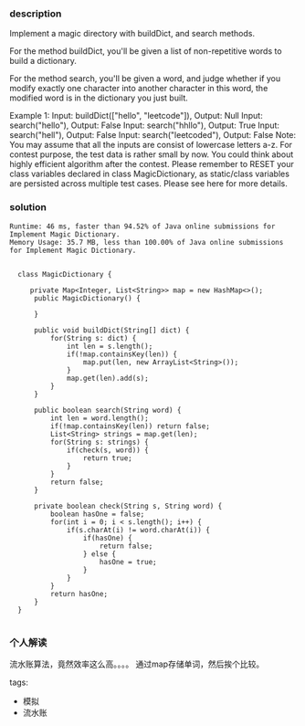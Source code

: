 ### description  
  Implement a magic directory with buildDict, and search methods.
  
  For the method buildDict, you'll be given a list of non-repetitive words to build a dictionary.
  
  For the method search, you'll be given a word, and judge whether if you modify exactly one character into another character in this word, the modified word is in the dictionary you just built.
  
  Example 1:
  Input: buildDict(["hello", "leetcode"]), Output: Null
  Input: search("hello"), Output: False
  Input: search("hhllo"), Output: True
  Input: search("hell"), Output: False
  Input: search("leetcoded"), Output: False
  Note:
  You may assume that all the inputs are consist of lowercase letters a-z.
  For contest purpose, the test data is rather small by now. You could think about highly efficient algorithm after the contest.
  Please remember to RESET your class variables declared in class MagicDictionary, as static/class variables are persisted across multiple test cases. Please see here for more details.
### solution  
```  
Runtime: 46 ms, faster than 94.52% of Java online submissions for Implement Magic Dictionary.
Memory Usage: 35.7 MB, less than 100.00% of Java online submissions for Implement Magic Dictionary.


  class MagicDictionary {
  
     private Map<Integer, List<String>> map = new HashMap<>();
      public MagicDictionary() {
          
      }
  
      public void buildDict(String[] dict) {
          for(String s: dict) {
              int len = s.length();
              if(!map.containsKey(len)) {
                  map.put(len, new ArrayList<String>());
              }
              map.get(len).add(s);
          }
      }
  
      public boolean search(String word) {
          int len = word.length();
          if(!map.containsKey(len)) return false;
          List<String> strings = map.get(len);
          for(String s: strings) {
              if(check(s, word)) {
                  return true;
              }
          }
          return false;
      }
  
      private boolean check(String s, String word) {
          boolean hasOne = false;
          for(int i = 0; i < s.length(); i++) {
              if(s.charAt(i) != word.charAt(i)) {
                  if(hasOne) {
                      return false;
                  } else {
                      hasOne = true;
                  }
              }
          }
          return hasOne;
      }
  }
  

```  
  
### 个人解读  
  流水账算法，竟然效率这么高。。。。
  通过map存储单词，然后挨个比较。
  
  
tags:  
  -  模拟
  -  流水账
